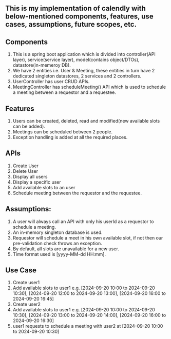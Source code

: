 ## This is my implementation of calendly with below-mentioned components, features, use cases, assumptions, future scopes, etc.

## Components
1. This is a spring boot application which is divided into controller(API layer), service(service layer), model(contains object/DTOs), datastore(in-memeroy DB). 
2. We have 2 entities i.e. User & Meeting, these entities in turn have 2 dedicated singleton datastores, 2 services and 2 controllers.
3. UserController has user CRUD APIs.
4. MeetingController has scheduleMeeting() API which is used to schedule a meeting between a requestor and a requestee.

## Features
1. Users can be created, deleted, read and modified(new available slots can be added).
2. Meetings can be scheduled between 2 people.
3. Exception handling is added at all the required places.

## APIs
1. Create User 
2. Delete User
3. Display all users
4. Display a specific user
5. Add available slots to an user
6. Schedule meeting between the requestor and the requestee.

## Assumptions:
1. A user will always call an API with only his userId as a requestor to schedule a meeting.
2. An in-memory singleton database is used.
3. Requestor will schedule a meet in his own available slot, if not then our pre-validation check throws an exception.
4. By default, all slots are unavailable for a new user.
5. Time format used is [yyyy-MM-dd HH:mm].

## Use Case
1. Create user1
2. Add available slots to user1 e.g. [2024-09-20 10:00 to 2024-09-20 10:30], [2024-09-20 12:00 to 2024-09-20 13:00], [2024-09-20 16:00 to 2024-09-20 16:45]  
3. Create user2
4. Add available slots to user1 e.g. [2024-09-20 10:00 to 2024-09-20 10:30], [2024-09-20 13:00 to 2024-09-20 14:00], [2024-09-20 16:00 to 2024-09-20 16:30]
5. user1 requests to schedule a meeting with user2 at [2024-09-20 10:00 to 2024-09-20 10:30]
